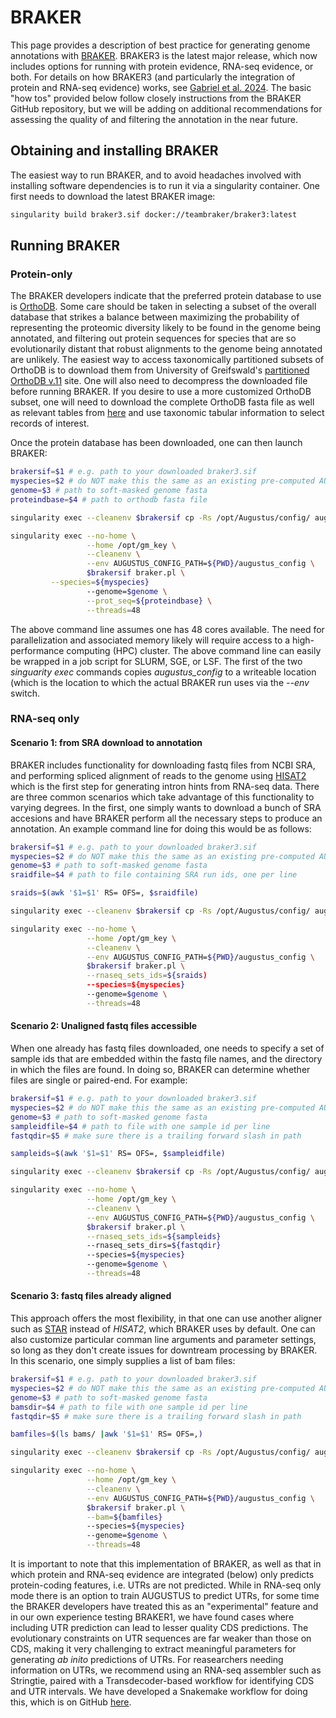 # BRAKER
This page provides a description of best practice for generating genome annotations with [BRAKER](https://github.com/Gaius-Augustus/BRAKER). BRAKER3 is the latest major release, which now includes options for running with protein evidence, RNA-seq evidence, or both. For details on how BRAKER3 (and particularly the integration of protein and RNA-seq evidence) works, see [Gabriel et al. 2024](https://genome.cshlp.org/content/early/2024/05/28/gr.278090.123.abstract). The basic "how tos" provided below follow closely instructions from the BRAKER GitHub repository, but we will be adding on additional recommendations for assessing the quality of and filtering the annotation in the near future.
 
## Obtaining and installing BRAKER
The easiest way to run BRAKER, and to avoid headaches involved with installing software dependencies is to run it via a singularity container. One first needs to download the latest BRAKER image:

```bash
singularity build braker3.sif docker://teambraker/braker3:latest
```
## Running BRAKER
### Protein-only
The BRAKER developers indicate that the preferred protein database to use is [OrthoDB](https://www.orthodb.org/). Some care should be taken in selecting a subset of the overall database that strikes a balance between maximizing the probability of representing the proteomic diversity likely to be found in the genome being annotated, and filtering out protein sequences for species that are so evolutionarily distant that robust alignments to the genome being annotated are unlikely. The easiest way to access taxonomically partitioned subsets of OrthoDB is to download them from University of Greifswald's [partitioned OrthoDB v.11](https://bioinf.uni-greifswald.de/bioinf/partitioned_odb11/) site. One will also need to decompress the downloaded file before running BRAKER. If you desire to use a more customized OrthoDB subset, one will need to download the complete OrthoDB fasta file as well as relevant tables from [here](https://data.orthodb.org/download/) and use taxonomic tabular information to select records of interest. 

Once the protein database has been downloaded, one can then launch BRAKER:

```bash
brakersif=$1 # e.g. path to your downloaded braker3.sif
myspecies=$2 # do NOT make this the same as an existing pre-computed AUGUSTUS species parameter set
genome=$3 # path to soft-masked genome fasta
proteindbase=$4 # path to orthodb fasta file

singularity exec --cleanenv $brakersif cp -Rs /opt/Augustus/config/ augustus_config

singularity exec --no-home \
                 --home /opt/gm_key \
                 --cleanenv \
                 --env AUGUSTUS_CONFIG_PATH=${PWD}/augustus_config \
                 $brakersif braker.pl \
		 --species=${myspecies} 
                 --genome=$genome \
                 --prot_seq=${proteindbase} \
                 --threads=48
```
The above command line assumes one has 48 cores available. The need for parallelization and associated memory likely will require access to a high-performance computing (HPC) cluster. The above command line can easily be wrapped in a job script for SLURM, SGE, or LSF. The first of the two *singuarity exec* commands copies *augustus_config* to a writeable location (which is the location to which the actual BRAKER run uses via the *--env* switch.
 
### RNA-seq only
#### Scenario 1: from SRA download to annotation
BRAKER includes functionality for downloading fastq files from NCBI SRA, and performing spliced alignment of reads to the genome using [HISAT2](https://github.com/DaehwanKimLab/hisat2) which is the first step for generating intron hints from RNA-seq data. There are three common scenarios which take advantage of this functionality to varying degrees. In the first, one simply wants to download a bunch of SRA accesions and have BRAKER perform all the necessary steps to produce an annotation. An example command line for doing this would be as follows:

```bash
brakersif=$1 # e.g. path to your downloaded braker3.sif
myspecies=$2 # do NOT make this the same as an existing pre-computed AUGUSTUS species parameter set
genome=$3 # path to soft-masked genome fasta
sraidfile=$4 # path to file containing SRA run ids, one per line

sraids=$(awk '$1=$1' RS= OFS=, $sraidfile)

singularity exec --cleanenv $brakersif cp -Rs /opt/Augustus/config/ augustus_config

singularity exec --no-home \
                 --home /opt/gm_key \
                 --cleanenv \
                 --env AUGUSTUS_CONFIG_PATH=${PWD}/augustus_config \
                 $brakersif braker.pl \
                 --rnaseq_sets_ids=${sraids)
                 --species=${myspecies}
                 --genome=$genome \
                 --threads=48
```

#### Scenario 2: Unaligned fastq files accessible
When one already has fastq files downloaded, one needs to specify a set of sample ids that are embedded within the fastq file names, and the directory in which the files are found. In doing so, BRAKER can determine whether files are single or paired-end. For example:

```bash
brakersif=$1 # e.g. path to your downloaded braker3.sif
myspecies=$2 # do NOT make this the same as an existing pre-computed AUGUSTUS species parameter set
genome=$3 # path to soft-masked genome fasta
sampleidfile=$4 # path to file with one sample id per line
fastqdir=$5 # make sure there is a trailing forward slash in path

sampleids=$(awk '$1=$1' RS= OFS=, $sampleidfile)

singularity exec --cleanenv $brakersif cp -Rs /opt/Augustus/config/ augustus_config

singularity exec --no-home \
                 --home /opt/gm_key \
                 --cleanenv \
                 --env AUGUSTUS_CONFIG_PATH=${PWD}/augustus_config \
                 $brakersif braker.pl \
                 --rnaseq_sets_ids=${sampleids}
                 --rnaseq_sets_dirs=${fastqdir}
                 --species=${myspecies}
                 --genome=$genome \
                 --threads=48
```

#### Scenario 3: fastq files already aligned
This approach offers the most flexibility, in that one can use another aligner such as [STAR](https://github.com/alexdobin/STAR) instead of *HISAT2*, which BRAKER uses by default. One can also customize particular comman line arguments and parameter settings, so long as they don't create issues for downtream processing by BRAKER. In this scenario, one simply supplies a list of bam files:

```bash
brakersif=$1 # e.g. path to your downloaded braker3.sif
myspecies=$2 # do NOT make this the same as an existing pre-computed AUGUSTUS species parameter set
genome=$3 # path to soft-masked genome fasta
bamsdir=$4 # path to file with one sample id per line
fastqdir=$5 # make sure there is a trailing forward slash in path

bamfiles=$(ls bams/ |awk '$1=$1' RS= OFS=,)

singularity exec --cleanenv $brakersif cp -Rs /opt/Augustus/config/ augustus_config

singularity exec --no-home \
                 --home /opt/gm_key \
                 --cleanenv \
                 --env AUGUSTUS_CONFIG_PATH=${PWD}/augustus_config \
                 $brakersif braker.pl \
                 --bam=${bamfiles}
                 --species=${myspecies}
                 --genome=$genome \
                 --threads=48
```
It is important to note that this implementation of BRAKER, as well as that in which protein and RNA-seq evidence are integrated (below) only predicts protein-coding features, i.e. UTRs are not predicted. While in RNA-seq only mode there is an option to train AUGUSTUS to predict UTRs, for some time the BRAKER developers have treated this as an "experimental" feature and in our own experience testing BRAKER1, we have found cases where including UTR prediction can lead to lesser quality CDS predictions. The evolutionary constraints on UTR sequences are far weaker than those on CDS, making it very challenging to extract meaningful parameters for generating *ab inito* predictions of UTRs. For reasearchers needing information on UTRs, we recommend using an RNA-seq assembler such as Stringtie, paired with a Transdecoder-based workflow for identifying CDS and UTR intervals. We have developed a Snakemake workflow for doing this, which is on GitHub [here](https://github.com/harvardinformatics/AnnotationRNAseqAssembly).

                


